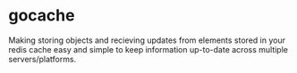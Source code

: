 # gocache

Making storing objects and recieving updates from elements stored in your redis cache easy and simple to keep information up-to-date across multiple servers/platforms.